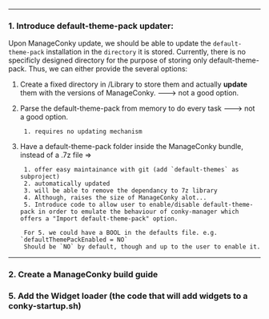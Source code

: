 --------------------------------------------------------------------------------------------
### 1. Introduce default-theme-pack updater:

Upon ManageConky update, we should be able to update the `default-theme-pack` installation in the `directory` it is stored.  Currently, there is no specificly designed directory for the purpose of storing only default-theme-pack.  Thus, we can either provide the several options:

1. Create a fixed directory in /Library to store them and actually **update** them with the versions of ManageConky. ---> not a good option.
2. Parse the default-theme-pack from memory to do every task ---> not a good option.
		
		1. requires no updating mechanism
3. Have a default-theme-pack folder inside the ManageConky bundle, instead of a .7z file =>

	 	1. offer easy maintainance with git (add `default-themes` as subproject)
	 	2. automatically updated
	 	3. will be able to remove the dependancy to 7z library
	 	4. Although, raises the size of ManageConky alot...
	 	5. Introduce code to allow user to enable/disable default-theme-pack in order to emulate the behaviour of conky-manager which offers a "Import default-theme-pack" option.

	 	For 5. we could have a BOOL in the defaults file. e.g. `defaultThemePackEnabled = NO`
	 	Should be `NO` by default, though and up to the user to enable it.
	 	
	 	
--------------------------------------------------------------------------------------------
### 2.  Create a ManageConky build guide

### 5.  Add the Widget loader (the code that will add widgets to a conky-startup.sh)
